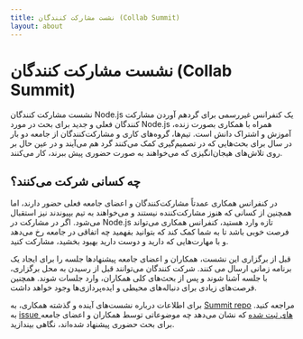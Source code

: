 ```yaml
---
title: نشست مشارکت کنندگان (Collab Summit)
layout: about
---
```


# نشست مشارکت کنندگان (Collab Summit)

نشست مشارکت کنندگان Node.js یک کنفرانس غیررسمی برای گردهم آوردن مشارکت کنندگان فعلی و جدید برای بحث در مورد Node.js همراه با همکاری بصورت زنده، آموزش و اشتراک دانش است. تیم‌ها، گروه‌های کاری و مشارکت‌کنندگان از جامعه دو بار در سال برای بحث‌هایی که در تصمیم‌گیری کمک می‌کنند گرد هم می‌آیند و در عین حال بر روی تلاش‌های هیجان‌انگیزی که می‌خواهند به صورت حضوری پیش ببرند، کار می‌کنند.

## چه کسانی شرکت می‌کنند؟

در کنفرانس همکاری عمدتاً مشارکت‌کنندگان و اعضای جامعه فعلی حضور دارند، اما همچنین از کسانی که هنوز مشارکت‌کننده نیستند و می‌خواهند به تیم بپیوندند نیز استقبال می‌شود. اگر در مشارکت در Node.js تازه وارد هستید، کنفرانس همکاری می‌تواند فرصت خوبی باشد تا به شما کمک کند که بتوانید بفهمید چه اتفاقی در جامعه رخ می‌دهد و با مهارت‌هایی که دارید و دوست دارید بهبود بخشید، مشارکت کنید.

قبل از برگزاری این نشست، همکاران و اعضای جامعه پیشنهادها جلسه را برای ایجاد یک برنامه زمانی ارسال می کنند. شرکت کنندگان می‌توانند قبل از رسیدن به محل برگزاری، با جلسه آشنا شوند و پس از بحث‌های کلی همکاران، وارد جلسات شوند. همچنین فرصت‌های زیادی برای دنباله‌های محیطی و ایده‌پردازی‌ها وجود خواهد داشت.

برای اطلاعات درباره نشست‌های آینده و گذشته همکاری، به [Summit repo](https://github.com/openjs-foundation/summit) مراجعه کنید. به [issue های ثبت شده](https://github.com/nodejs/summit/issues) که نشان می‌دهد چه موضوعاتی توسط همکاران و اعضای جامعه برای بحث حضوری پیشنهاد شده‌اند، نگاهی بیندازید.
